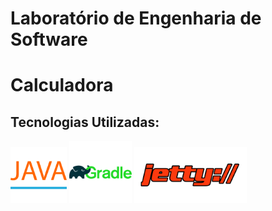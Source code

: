 # Laboratório de Engenharia de Software 

<h1> Calculadora </h1> 
<h2> Tecnologias Utilizadas: </h2>
<img src = "icons/java.png" height = "90px;"> 
<img src= "icons/gradle.png" height = "100px;"> 
<img src= "icons/jetty.png" height = "90px;">


 
